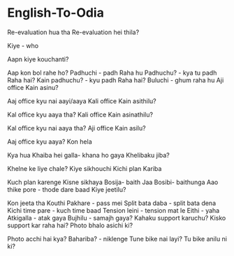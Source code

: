 # English-To-Odia
Re-evaluation hua tha
Re-evaluation hei thila?

Kiye - who

Aapn kiye kouchanti?

Aap kon bol rahe ho?
Padhuchi - padh Raha hu
Padhuchu? - kya tu padh Raha hai?
Kain padhuchu? - kyu padh Raha hai?
 Buluchi - ghum raha hu
 Aji office Kain asinu?

Aaj office kyu nai aayi/aaya
Kali office Kain asithilu?

Kal office kyu aaya tha?
Kali office Kain asinathilu?

Kal office kyu nai aaya tha?
 Aji office Kain asilu?

Aaj office kyu aaya?
Kon hela

Kya hua
Khaiba hei galla- khana ho gaya
 Khelibaku jiba?

Khelne ke liye chale?
 Kiye sikhouchi
 Kichi plan Kariba


Kuch plan karenge
 Kisne sikhaya
Bosija- baith Jaa
Bosibi- baithunga
Aao thike pore - thode dare baad
 Kiye jeetilu? 

Kon jeeta tha
 Kouthi 
Pakhare - pass mei
Split bata daba - split bata dena
 Kichi time pare - kuch time baad
Tension leini - tension mat le
Eithi - yaha
 Atkigalla - atak gaya
 Bujhilu - samajh gaya?
 Kahaku support karuchu? Kisko support kar raha hai?
Photo bhalo asichi ki? 

Photo acchi hai kya?
 Bahariba? - niklenge
Tune bike nai layi?
Tu bike anilu ni ki?
